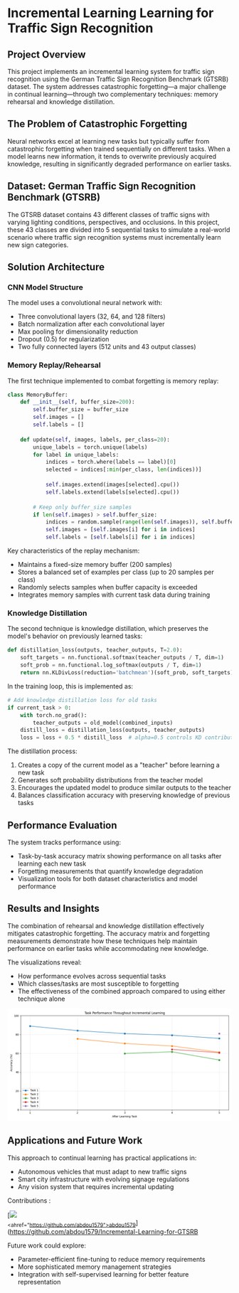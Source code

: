 # Incremental Learning Learning for Traffic Sign Recognition

## Project Overview

This project implements an incremental learning system for traffic sign recognition using the German Traffic Sign Recognition Benchmark (GTSRB) dataset. The system addresses catastrophic forgetting—a major challenge in continual learning—through two complementary techniques: memory rehearsal and knowledge distillation.

## The Problem of Catastrophic Forgetting

Neural networks excel at learning new tasks but typically suffer from catastrophic forgetting when trained sequentially on different tasks. When a model learns new information, it tends to overwrite previously acquired knowledge, resulting in significantly degraded performance on earlier tasks.

## Dataset: German Traffic Sign Recognition Benchmark (GTSRB)

The GTSRB dataset contains 43 different classes of traffic signs with varying lighting conditions, perspectives, and occlusions. In this project, these 43 classes are divided into 5 sequential tasks to simulate a real-world scenario where traffic sign recognition systems must incrementally learn new sign categories.

## Solution Architecture

### CNN Model Structure

The model uses a convolutional neural network with:
- Three convolutional layers (32, 64, and 128 filters)
- Batch normalization after each convolutional layer
- Max pooling for dimensionality reduction
- Dropout (0.5) for regularization
- Two fully connected layers (512 units and 43 output classes)

### Memory Replay/Rehearsal

The first technique implemented to combat forgetting is memory replay:

```python
class MemoryBuffer:
    def __init__(self, buffer_size=200):
        self.buffer_size = buffer_size
        self.images = []
        self.labels = []
        
    def update(self, images, labels, per_class=20):
        unique_labels = torch.unique(labels)
        for label in unique_labels:
            indices = torch.where(labels == label)[0]
            selected = indices[:min(per_class, len(indices))]
            
            self.images.extend(images[selected].cpu())
            self.labels.extend(labels[selected].cpu())
            
        # Keep only buffer_size samples
        if len(self.images) > self.buffer_size:
            indices = random.sample(range(len(self.images)), self.buffer_size)
            self.images = [self.images[i] for i in indices]
            self.labels = [self.labels[i] for i in indices]
```

Key characteristics of the replay mechanism:
- Maintains a fixed-size memory buffer (200 samples)
- Stores a balanced set of examples per class (up to 20 samples per class)
- Randomly selects samples when buffer capacity is exceeded
- Integrates memory samples with current task data during training

### Knowledge Distillation

The second technique is knowledge distillation, which preserves the model's behavior on previously learned tasks:

```python
def distillation_loss(outputs, teacher_outputs, T=2.0):
    soft_targets = nn.functional.softmax(teacher_outputs / T, dim=1)
    soft_prob = nn.functional.log_softmax(outputs / T, dim=1)
    return nn.KLDivLoss(reduction='batchmean')(soft_prob, soft_targets) * (T * T)
```

In the training loop, this is implemented as:

```python
# Add knowledge distillation loss for old tasks
if current_task > 0:
    with torch.no_grad():
        teacher_outputs = old_model(combined_inputs)
    distill_loss = distillation_loss(outputs, teacher_outputs)
    loss = loss + 0.5 * distill_loss  # alpha=0.5 controls KD contribution
```

The distillation process:
1. Creates a copy of the current model as a "teacher" before learning a new task
2. Generates soft probability distributions from the teacher model
3. Encourages the updated model to produce similar outputs to the teacher
4. Balances classification accuracy with preserving knowledge of previous tasks

## Performance Evaluation

The system tracks performance using:
- Task-by-task accuracy matrix showing performance on all tasks after learning each new task
- Forgetting measurements that quantify knowledge degradation
- Visualization tools for both dataset characteristics and model performance

## Results and Insights

The combination of rehearsal and knowledge distillation effectively mitigates catastrophic forgetting. The accuracy matrix and forgetting measurements demonstrate how these techniques help maintain performance on earlier tasks while accommodating new knowledge.

The visualizations reveal:
- How performance evolves across sequential tasks
- Which classes/tasks are most susceptible to forgetting
- The effectiveness of the combined approach compared to using either technique alone

![My Image](accuracy_by_task.png)


## Applications and Future Work

This approach to continual learning has practical applications in:
- Autonomous vehicles that must adapt to new traffic signs
- Smart city infrastructure with evolving signage regulations
- Any vision system that requires incremental updating


Contributions :


[<img src="https://github.com/abdou1579.png" width="60px;"/><br /><sub><ahref="https://github.com/abdou1579">abdou1579</a></sub>](https://github.com/abdou1579/Incremental-Learning-for-GTSRB

Future work could explore:
- Parameter-efficient fine-tuning to reduce memory requirements
- More sophisticated memory management strategies
- Integration with self-supervised learning for better feature representation
